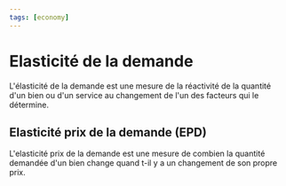 ```yaml
---
tags: [economy] 
---
```


# Elasticité de la demande

L'élasticité de la demande est une mesure de la réactivité de la quantité d'un bien ou d'un service au changement de l'un des facteurs qui le détermine.

## Elasticité prix de la demande (EPD)

L'elasticité prix de la demande est une mesure de combien la quantité demandée d'un bien change quand t-il y a un changement de son propre prix.